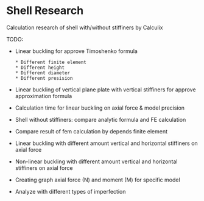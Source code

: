 # Shell Research

Calculation research of shell with/without stiffiners by Calculix


TODO:

  * Linear buckling for approve Timoshenko formula

  		* Different finite element
		* Different height
		* Different diameter
		* Different presision
  
  * Linear buckling of vertical plane plate with vertical stiffiners for approve approximation formula
  * Calculation time for linear buckling on axial force & model precision
  * Shell without stiffiners: compare analytic formula and FE calculation
  * Compare result of fem calculation by depends finite element
  * Linear buckling with different amount vertical and horizontal stiffiners on axial force
  * Non-linear buckling with different amount vertical and horizontal stiffiners on axial force
  * Creating graph axial force (N) and moment (M) for specific model
  * Analyze with different types of imperfection
